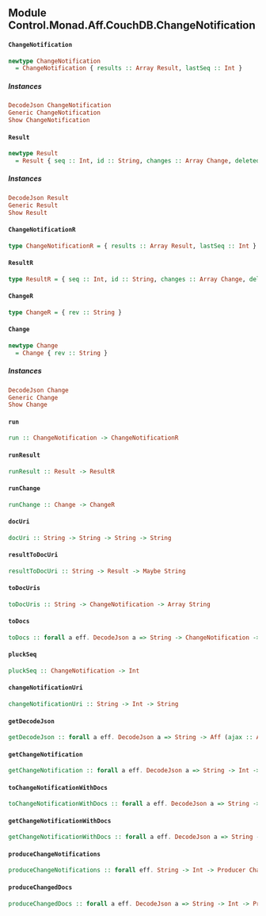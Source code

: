 ## Module Control.Monad.Aff.CouchDB.ChangeNotification

#### `ChangeNotification`

``` purescript
newtype ChangeNotification
  = ChangeNotification { results :: Array Result, lastSeq :: Int }
```

##### Instances
``` purescript
DecodeJson ChangeNotification
Generic ChangeNotification
Show ChangeNotification
```

#### `Result`

``` purescript
newtype Result
  = Result { seq :: Int, id :: String, changes :: Array Change, deleted :: Maybe Boolean }
```

##### Instances
``` purescript
DecodeJson Result
Generic Result
Show Result
```

#### `ChangeNotificationR`

``` purescript
type ChangeNotificationR = { results :: Array Result, lastSeq :: Int }
```

#### `ResultR`

``` purescript
type ResultR = { seq :: Int, id :: String, changes :: Array Change, deleted :: Maybe Boolean }
```

#### `ChangeR`

``` purescript
type ChangeR = { rev :: String }
```

#### `Change`

``` purescript
newtype Change
  = Change { rev :: String }
```

##### Instances
``` purescript
DecodeJson Change
Generic Change
Show Change
```

#### `run`

``` purescript
run :: ChangeNotification -> ChangeNotificationR
```

#### `runResult`

``` purescript
runResult :: Result -> ResultR
```

#### `runChange`

``` purescript
runChange :: Change -> ChangeR
```

#### `docUri`

``` purescript
docUri :: String -> String -> String -> String
```

#### `resultToDocUri`

``` purescript
resultToDocUri :: String -> Result -> Maybe String
```

#### `toDocUris`

``` purescript
toDocUris :: String -> ChangeNotification -> Array String
```

#### `toDocs`

``` purescript
toDocs :: forall a eff. DecodeJson a => String -> ChangeNotification -> Aff (ajax :: AJAX | eff) (Array a)
```

#### `pluckSeq`

``` purescript
pluckSeq :: ChangeNotification -> Int
```

#### `changeNotificationUri`

``` purescript
changeNotificationUri :: String -> Int -> String
```

#### `getDecodeJson`

``` purescript
getDecodeJson :: forall a eff. DecodeJson a => String -> Aff (ajax :: AJAX | eff) a
```

#### `getChangeNotification`

``` purescript
getChangeNotification :: forall a eff. DecodeJson a => String -> Int -> Aff (ajax :: AJAX | eff) a
```

#### `toChangeNotificationWithDocs`

``` purescript
toChangeNotificationWithDocs :: forall a eff. DecodeJson a => String -> ChangeNotification -> Aff (ajax :: AJAX | eff) (Tuple ChangeNotification (Array a))
```

#### `getChangeNotificationWithDocs`

``` purescript
getChangeNotificationWithDocs :: forall a eff. DecodeJson a => String -> Int -> Aff (ajax :: AJAX | eff) (Tuple ChangeNotification (Array a))
```

#### `produceChangeNotifications`

``` purescript
produceChangeNotifications :: forall eff. String -> Int -> Producer ChangeNotification (Aff (avar :: AVAR, ajax :: AJAX | eff)) Unit
```

#### `produceChangedDocs`

``` purescript
produceChangedDocs :: forall a eff. DecodeJson a => String -> Int -> Producer (Array a) (Aff (avar :: AVAR, ajax :: AJAX | eff)) Unit
```


